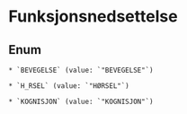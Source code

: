 
# Funksjonsnedsettelse

## Enum


    * `BEVEGELSE` (value: `"BEVEGELSE"`)

    * `H_RSEL` (value: `"HØRSEL"`)

    * `KOGNISJON` (value: `"KOGNISJON"`)



